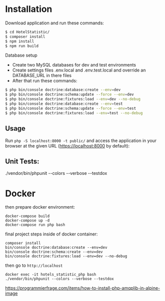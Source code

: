 # Installation

Download application and run these commands:

```bash
$ cd HotelStatistic/
$ composer install
$ npm install
$ npm run build
```

Database setup

- Create two MySQL databases for dev and test environments
- Create settings files .env.local and .env.test.local and override an DATABASE_URL in there files
- After that run these commands:

```bash
$ php bin/console doctrine:database:create --env=dev
$ php bin/console doctrine:schema:update --force --env=dev
$ php bin/console doctrine:fixtures:load --env=dev --no-debug
$ php bin/console doctrine:database:create --env=test
$ php bin/console doctrine:schema:update --force --env=test
$ php bin/console doctrine:fixtures:load --env=test --no-debug
```

## Usage

Run `php -S localhost:8000 -t public/` and access the application in your
browser at the given URL (<https://localhost:8000> by default):

## Unit Tests: 
./vendor/bin/phpunit --colors --verbose --testdox

# Docker

then prepare docker environment:
```
docker-compose build
docker-compose up -d
docker-compose run php bash
```

final project steps inside of docker container:
```
composer install
bin/console doctrine:database:create --env=dev
bin/console doctrine:schema:create --env=dev
bin/console doctrine:fixtures:load --env=dev --no-debug
```

then go to `http://localhost`

```
docker exec -it hotels_statistic_php bash
./vendor/bin/phpunit --colors --verbose --testdox
```


https://programmierfrage.com/items/how-to-install-php-amqplib-in-alpine-image